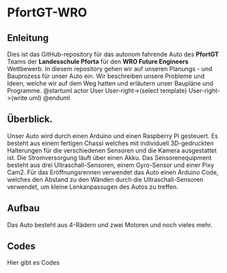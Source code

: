 # PfortGT-WRO

## Enleitung
Dies ist das GitHub-repository für das autonom fahrende Auto des **PfortGT** Teams der **Landesschule Pforta** für den **WRO Future Engineers** Wettbewerb.
In diesem repository gehen wir auf unseren Planungs - und Bauprozess für unser Auto ein. Wir beschreiben unsere Probleme und  Ideen, welche wir auf dem Weg hatten und erläutern unser Baupläne und Programme.
@startuml
actor User
User-right->(select template)
User-right->(write uml)
@enduml
## Überblick.
Unser Auto wird durch einen Arduino und einen Raspberry Pi gesteuert. Es besteht aus einem fertigen Chassi welches mit individuell 3D-gedruckten Halterungen für die verschiedenen Sensoren und die Kamera ausgestattet ist. Die Stromversorgung läuft über einen Akku. Das Sensorenequipment besteht aus drei Ultraschall-Sensoren, einem Gyro-Sensor und einer Pixy Cam2. Für das Eröffnungsrennen verwendet das Auto einen Arduino Code, welches den Abstand zu den Wänden durch die Ultraschall-Sensoren verwendet, um kleine Lenkanpassugen des Autos zu treffen.
## Aufbau


Das Auto besteht aus 4-Rädern und zwei Motoren und noch vieles mehr. 
## Codes
Hier gibt es Codes
